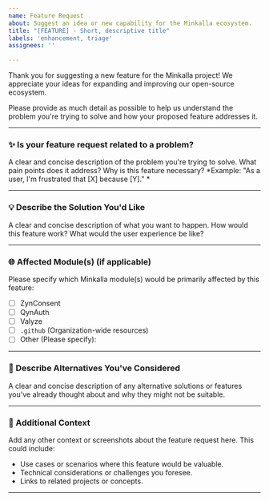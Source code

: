 ```yaml
---
name: Feature Request
about: Suggest an idea or new capability for the Minkalla ecosystem.
title: "[FEATURE] - Short, descriptive title"
labels: 'enhancement, triage'
assignees: ''

---
```


Thank you for suggesting a new feature for the Minkalla project! We appreciate your ideas for expanding and improving our open-source ecosystem.

Please provide as much detail as possible to help us understand the problem you're trying to solve and how your proposed feature addresses it.

---

### ✨ Is your feature request related to a problem?

A clear and concise description of the problem you're trying to solve. What pain points does it address? Why is this feature necessary?
*Example: "As a user, I'm frustrated that [X] because [Y]." *

---

### 💡 Describe the Solution You'd Like

A clear and concise description of what you want to happen. How would this feature work? What would the user experience be like?

---

### 🌐 Affected Module(s) (if applicable)

Please specify which Minkalla module(s) would be primarily affected by this feature:
* [ ] ZynConsent
* [ ] QynAuth
* [ ] Valyze
* [ ] `.github` (Organization-wide resources)
* [ ] Other (Please specify):

---

### 🎯 Describe Alternatives You've Considered

A clear and concise description of any alternative solutions or features you've already thought about and why they might not be suitable.

---

### 🧪 Additional Context

Add any other context or screenshots about the feature request here. This could include:
* Use cases or scenarios where this feature would be valuable.
* Technical considerations or challenges you foresee.
* Links to related projects or concepts.

---
